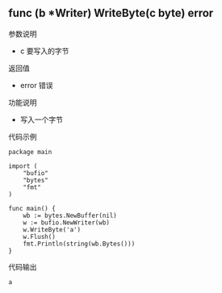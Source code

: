 ## func (b *Writer) WriteByte(c byte) error

参数说明

- c 要写入的字节

返回值

- error 错误

功能说明

- 写入一个字节

代码示例

	package main

	import (
		"bufio"
		"bytes"
		"fmt"
	)

	func main() {
		wb := bytes.NewBuffer(nil)
		w := bufio.NewWriter(wb)
		w.WriteByte('a')
		w.Flush()
		fmt.Println(string(wb.Bytes()))
	}

代码输出

	a
